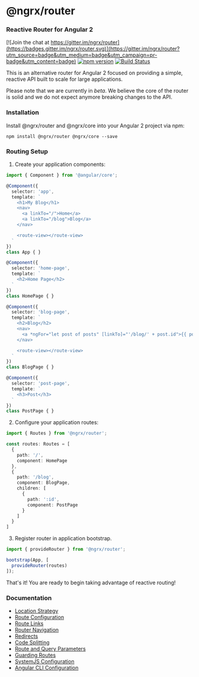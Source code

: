 # @ngrx/router
### Reactive Router for Angular 2
[![Join the chat at https://gitter.im/ngrx/router](https://badges.gitter.im/ngrx/router.svg)](https://gitter.im/ngrx/router?utm_source=badge&utm_medium=badge&utm_campaign=pr-badge&utm_content=badge)
[![npm version](https://badge.fury.io/js/%40ngrx%2Frouter.svg)](https://badge.fury.io/js/%40ngrx%2Frouter)
[![Build Status](https://codeship.com/projects/68a711c0-df45-0133-c764-764018ced76c/status?branch=master)](https://codeship.com/projects/144986)

This is an alternative router for Angular 2 focused on providing a simple, reactive API built to scale for large applications.

Please note that we are currently in _beta_. We believe the core of the router is solid and we do not expect anymore breaking changes to the API.

### Installation
Install @ngrx/router and @ngrx/core into your Angular 2 project via npm:

```
npm install @ngrx/router @ngrx/core --save
```

### Routing Setup

1. Create your application components:

  ```ts
  import { Component } from '@angular/core';

  @Component({
    selector: 'app',
    template: `
      <h1>My Blog</h1>
      <nav>
        <a linkTo="/">Home</a>
        <a linkTo="/blog">Blog</a>
      </nav>

      <route-view></route-view>
    `
  })
  class App { }

  @Component({
    selector: 'home-page',
    template: `
      <h2>Home Page</h2>
    `
  })
  class HomePage { }

  @Component({
    selector: 'blog-page',
    template: `
      <h2>Blog</h2>
      <nav>
        <a *ngFor="let post of posts" [linkTo]="'/blog/' + post.id">{{ post.title }}</a>
      </nav>

      <route-view></route-view>
    `
  })
  class BlogPage { }

  @Component({
    selector: 'post-page',
    template: `
      <h3>Post</h3>
    `
  })
  class PostPage { }
  ```
2. Configure your application routes:

  ```ts
  import { Routes } from '@ngrx/router';

  const routes: Routes = [
    {
      path: '/',
      component: HomePage
    },
    {
      path: '/blog',
      component: BlogPage,
      children: [
        {
          path: ':id',
          component: PostPage
        }
      ]
    }
  ]
  ```

3. Register router in application bootstrap.

  ```ts
  import { provideRouter } from '@ngrx/router';

  bootstrap(App, [
    provideRouter(routes)
  ]);
  ```

That's it! You are ready to begin taking advantage of reactive routing!

### Documentation

* [Location Strategy](./docs/overview/location-strategy.md)
* [Route Configuration](./docs/overview/route.md)
* [Route Links](./docs/overview/links.md)
* [Router Navigation](./docs/overview/navigation.md)
* [Redirects](./docs/overview/redirect.md)
* [Code Splitting](./docs/overview/code-splitting.md)
* [Route and Query Parameters](./docs/overview/params.md)
* [Guarding Routes](./docs/overview/guards.md)
* [SystemJS Configuration](./docs/overview/systemjs.md)
* [Angular CLI Configuration](./docs/overview/angular-cli.md)
